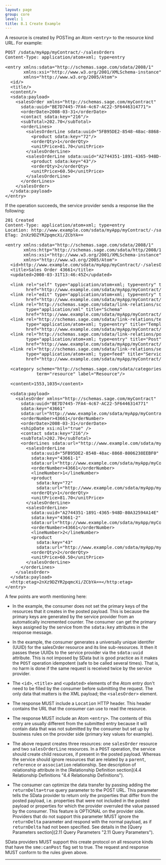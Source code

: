 ```yaml
---
layout: page
group: core
level: 1
title: 8.1 Create Example
---
```


A resource is created by POSTing an Atom <tt>&lt;entry&gt;</tt> to the
resource kind URL. For example:

<pre>POST /sdata/myApp/myContract/-/salesOrders
Content-Type: application/atom+xml; type=entry
&nbsp;
&lt;entry xmlns:sdata="http://schemas.sage.com/sdata/2008/1" 
       xmlns:xsi="http://www.w3.org/2001/XMLSchema-instance"
&nbsp;&nbsp;&nbsp;&nbsp;&nbsp;  xmlns="http://www.w3.org/2005/Atom"&gt;
&nbsp; &lt;id/&gt;
&nbsp; &lt;title/&gt;
&nbsp; &lt;content/&gt;
  &lt;sdata:payload&gt;
&nbsp;   &lt;salesOrder xmlns="http://schemas.sage.com/myContract"
      sdata:uuid="BE7D7445-7FA4-4c67-AC22-5F6446314771"&gt;
  &nbsp;&nbsp;&nbsp; &lt;orderDate&gt;2008-03-31&lt;/orderDate&gt;
  &nbsp;&nbsp;&nbsp; &lt;contact sdata:key="216"/&gt;
  &nbsp;&nbsp;&nbsp; &lt;subTotal&gt;202.70&lt;/subTotal&gt;
  &nbsp;&nbsp;&nbsp; &lt;orderLines&gt;
  &nbsp;&nbsp;&nbsp;&nbsp;&nbsp; &lt;salesOrderLine sdata:uuid="5FB95DE2-8548-48ac-8868-8006238EEBF0"&gt;
  &nbsp;&nbsp;&nbsp;&nbsp;&nbsp;&nbsp;&nbsp; &lt;product sdata:key="72"/&gt;
  &nbsp;&nbsp;&nbsp;&nbsp;&nbsp;&nbsp;&nbsp; &lt;orderQty&gt;1&lt;/orderQty&gt;
  &nbsp;&nbsp;&nbsp;&nbsp;&nbsp;&nbsp;&nbsp; &lt;unitPrice&gt;81.70&lt;/unitPrice&gt;
  &nbsp;&nbsp;&nbsp;&nbsp;&nbsp; &lt;/salesOrderLine&gt;
  &nbsp; &nbsp;&nbsp;&nbsp; &lt;salesOrderLine sdata:uuid="A2744351-1891-4365-948D-80A32594A14E"&gt;
  &nbsp;&nbsp;&nbsp;&nbsp;&nbsp;&nbsp;&nbsp; &lt;product sdata:key="43"/&gt;
&nbsp;  &nbsp;&nbsp;&nbsp;&nbsp;&nbsp;&nbsp; &lt;orderQty&gt;2&lt;/orderQty&gt;
&nbsp;  &nbsp;&nbsp;&nbsp;&nbsp;&nbsp;&nbsp; &lt;unitPrice&gt;60.50&lt;/unitPrice&gt;
&nbsp;  &nbsp;&nbsp;&nbsp;&nbsp; &lt;/salesOrderLine&gt;
&nbsp;  &nbsp;&nbsp; &lt;/orderLines&gt;
&nbsp;   &lt;/salesOrder&gt;
  &lt;/sdata:payload&gt;
&lt;/entry&gt;</pre>

If the operation succeeds, the service provider sends a response like the
following:

<pre>201 Created
Content-Type: application/atom+xml; type=entry
Location: http://www.example.com/sdata/myApp/myContract/-/salesOrders('43661')
ETag: 2nXz9DZYR2pqmcXi/ZCbYA==&nbsp;

&lt;entry xmlns:sdata="http://schemas.sage.com/sdata/2008/1" 
       xmlns:http="http://schemas.sage.com/sdata/http/2008/1" 
       xmlns:xsi="http://www.w3.org/2001/XMLSchema-instance"
&nbsp;&nbsp;&nbsp;&nbsp;&nbsp;  xmlns="http://www.w3.org/2005/Atom"&gt;
&nbsp; &lt;id&gt;http://www.example.com/sdata/myApp/myContract/-/salesOrders('43661')&lt;/id&gt;
&nbsp; &lt;title&gt;Sales Order 43661&lt;/title&gt;
&nbsp; &lt;updated&gt;2008-03-31T13:46:45Z&lt;/updated&gt;

&nbsp; &lt;link rel="self" type="application/atom+xml; type=entry" title="Refresh" 
        href="http://www.example.com/sdata/myApp/myContract/-/salesOrders('43661')" /&gt;
&nbsp; &lt;link rel="edit" type="application/atom+xml; type=entry" title="Edit" 
        href="http://www.example.com/sdata/myApp/myContract/-/salesOrders('43661')" /&gt;
&nbsp; &lt;link rel="http://schemas.sage.com/sdata/link-relations/schema" 
&nbsp;&nbsp;&nbsp;&nbsp;&nbsp;&nbsp;&nbsp; type="application/xml" title="Schema" 
&nbsp;&nbsp;&nbsp;&nbsp;&nbsp;&nbsp;&nbsp; href="http://www.example.com/sdata/myApp/myContract/-/salesOrders/$schema?version=5" /&gt;
&nbsp; &lt;link rel="http://schemas.sage.com/sdata/link-relations/template" 
&nbsp;&nbsp;&nbsp;&nbsp;&nbsp;&nbsp;&nbsp; type="application/atom+xml; type=entry" title="Template" 
&nbsp;&nbsp;&nbsp;&nbsp;&nbsp;&nbsp;&nbsp; href="http://www.example.com/sdata/myApp/myContract/-/salesOrders/$template" /&gt;
&nbsp; &lt;link rel="http://schemas.sage.com/sdata/link-relations/post" 
&nbsp;&nbsp;&nbsp;&nbsp;&nbsp;&nbsp;&nbsp; type="application/atom+xml; type=entry" title="Post" 
&nbsp;&nbsp;&nbsp;&nbsp;&nbsp;&nbsp;&nbsp; href="http://www.example.com/sdata/myApp/myContract/-/salesOrders" /&gt;
&nbsp; &lt;link rel="http://schemas.sage.com/sdata/link-relations/service" 
&nbsp;&nbsp;&nbsp;&nbsp;&nbsp;&nbsp;&nbsp; type="application/atom+xml; type=feed" title="Service" 
&nbsp;&nbsp;&nbsp;&nbsp;&nbsp;&nbsp;&nbsp; href="http://www.example.com/sdata/myApp/myContract/-/salesOrders/$service" /&gt;

  &lt;category scheme="http://schemas.sage.com/sdata/categories" 
            term="resource" label="Resource"/&gt;

&nbsp; &lt;content&gt;1553,1035&lt;/content&gt;

  &lt;sdata:payload&gt;
  &nbsp; &lt;salesOrder xmlns="http://schemas.sage.com/myContract"
      sdata:uuid="BE7D7445-7FA4-4c67-AC22-5F6446314771"
      sdata:key="43661"
      sdata:url="http://www.example.com/sdata/myApp/myContract/-/salesOrders('43661')"&gt;
      &lt;orderNumber&gt;43661&lt;/orderNumber&gt;
&nbsp;&nbsp;  &nbsp; &lt;orderDate&gt;2008-03-31&lt;/orderDate&gt;
&nbsp;  &nbsp;&nbsp; &lt;shipDate xsi:nil="true" /&gt;
&nbsp;  &nbsp;&nbsp; &lt;contact sdata:key="216"/&gt;
&nbsp;  &nbsp;&nbsp; &lt;subTotal&gt;202.70&lt;/subTotal&gt;
&nbsp;  &nbsp;&nbsp; &lt;orderLines sdata:url="http://www.example.com/sdata/myApp/myContract/-/salesOrders('43661')/orderLines"&gt;
&nbsp;&nbsp;  &nbsp;&nbsp;&nbsp; &lt;salesOrderLine
          sdata:uuid="5FB95DE2-8548-48ac-8868-8006238EEBF0"
          sdata:key="43661-1"
          sdata:url="http://www.example.com/sdata/myApp/myContract/-/salesOrderLines('43661-1')" /&gt;
&nbsp;&nbsp;  &nbsp;&nbsp;&nbsp;&nbsp;&nbsp; &lt;orderNumber&gt;43661&lt;/orderNumber&gt;
&nbsp;  &nbsp;&nbsp;&nbsp;&nbsp;&nbsp;&nbsp; &lt;lineNumber&gt;1&lt;/lineNumber&gt;
&nbsp;  &nbsp;&nbsp;&nbsp;&nbsp;&nbsp;&nbsp; &lt;product 
            sdata:key="72"
            sdata:url="http://www.example.com/sdata/myApp/myContract/-/products('72')" /&gt;
&nbsp;  &nbsp;&nbsp;&nbsp;&nbsp;&nbsp;&nbsp; &lt;orderQty&gt;1&lt;/orderQty&gt;
&nbsp;  &nbsp;&nbsp;&nbsp;&nbsp;&nbsp;&nbsp; &lt;unitPrice&gt;81.70&lt;/unitPrice&gt;
&nbsp;  &nbsp;&nbsp;&nbsp;&nbsp; &lt;/salesOrderLine&gt;
 &nbsp;&nbsp;&nbsp;  &nbsp; &lt;salesOrderLine&gt;
          sdata:uuid="A2744351-1891-4365-948D-80A32594A14E"
          sdata:key="43661-2"
          sdata:url="http://www.example.com/sdata/myApp/myContract/-/salesOrderLines('43661-2')" /&gt;
&nbsp;&nbsp;&nbsp;  &nbsp;&nbsp;&nbsp;&nbsp; &lt;orderNumber&gt;43661&lt;/orderNumber&gt;
&nbsp;&nbsp;&nbsp;&nbsp;  &nbsp;&nbsp;&nbsp; &lt;lineNumber&gt;2&lt;/lineNumber&gt;
&nbsp;  &nbsp;&nbsp;&nbsp;&nbsp;&nbsp;&nbsp; &lt;product 
            sdata:key="43"
            sdata:url="http://www.example.com/sdata/myApp/myContract/-/products('43')" /&gt;
&nbsp;&nbsp;&nbsp;&nbsp;  &nbsp;&nbsp;&nbsp; &lt;orderQty&gt;2&lt;/orderQty&gt;
&nbsp;&nbsp;&nbsp;  &nbsp;&nbsp;&nbsp;&nbsp; &lt;unitPrice&gt;60.50&lt;/unitPrice&gt;
&nbsp;&nbsp;&nbsp;  &nbsp;&nbsp; &lt;/salesOrderLine&gt;
&nbsp;&nbsp;  &nbsp; &lt;/orderLines&gt;
  &nbsp; &lt;/salesOrder&gt;
  &lt;/sdata:payload&gt;
&nbsp; &lt;http:etag&gt;2nXz9DZYR2pqmcXi/ZCbYA==&lt;/http:etag&gt;
&lt;/entry&gt;</pre>

A few points are worth mentioning here:

*   In the example, the consumer does not set the primary keys of the resources
that it creates in the posted payload. This is because the primary keys are
generated by the service provider from an automatically incremented counter. The
consumer can get the primary keys assigned by the service from the
<tt>sdata:key</tt> attributes in the response message.

*   In the example, the consumer generates a universally unique identifer (UUID)
for the salesOrder resource and its line sub-resources. It then it passes these
UUIDs to the service provider via the <tt>sdata:uuid</tt> attribute. This is not
imposed by SData but&nbsp;is good practice as it makes the <tt>POST</tt> operation
idempotent (safe to be called several times). That is, no harm is done if the
same request is received twice by the service provider.

*   The <tt>&lt;id&gt;</tt>, <tt>&lt;title&gt;</tt> and <tt>&lt;updated&gt;</tt>
elements of the Atom entry don't need to be filled by the consumer before
submitting the request. The only data that matters is the XML payload; the
<tt>&lt;salesOrder&gt;</tt> element.

*   The response MUST include a <tt>Location</tt> HTTP header. This header
contains the URL that the consumer can use to read the resource.

*   The response MUST include an Atom <tt>&lt;entry&gt;</tt>. The contents of
this entry are usually&nbsp;different from the submitted entry because it will
contain data that was not submitted by the consumer but set up by business rules
on the provider side (primary key values for example).

*   The above request creates&nbsp;three resources:&nbsp;one <tt>salesOrder</tt> resource
and two <tt>salesOrderLine</tt> resources. In a <tt>POST</tt> operation, the
service should create child resources, if present in the posted payload. Whereas
the service should ignore resources that are related by a <tt>parent</tt>,
<tt>reference</tt> or <tt>association</tt> relationship. See description of
relationship attribute in the [Relationship Definition
section](4.4 Relationship Definitions "4.4 Relationship Definitions").

*   The consumer can optimize the data transfer by passing adding the
<tt>returnDelta=true</tt> query parameter to the POST URL. This parameter tells
the SData provider to return only the properties that differ from the posted
payload, i.e. properties that were not included in the posted payload or
properties for which the provider overruled the value passed by the consumer.
This feature is OPTIONAL on the provider side. Providers that do not support
this parameter MUST ignore the <tt>returnDelta</tt> parameter and respond with
the normal payload, as if <tt>returnDelta</tt> had not been specified. See
details in the [Query Parameters section](2.11 Query Parameters "2.11  Query Parameters").

SData providers MUST support this create protocol on all
resource kinds that have the <tt>sme:canPost</tt> flag set to true. The request
and response MUST conform to the rules given above.

* * *